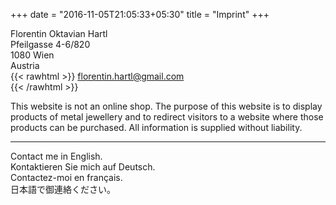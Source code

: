 +++
date = "2016-11-05T21:05:33+05:30"
title = "Imprint"
+++

Florentin Oktavian Hartl  
Pfeilgasse 4-6/820  
1080 Wien  
Austria  
{{< rawhtml >}}
florentin.hartl@gmail.com  
{{< /rawhtml >}}

This website is not an online shop. The purpose of this website is to display products of metal jewellery and to redirect visitors to a website where those products can be purchased. All information is supplied without liability.

---
Contact me in English.  
Kontaktieren Sie mich auf Deutsch.  
Contactez-moi en français.  
日本語で御連絡ください。
